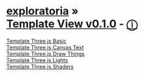 [exploratoria]( http://exploratoria.github.io/ ) &raquo;  
[Template View v0.1.0]( template-view-v-0-1-0.html ) - [&#x24D8;]( https://github.com/exploratoria/exploratoria.github.io/tree/master/sandbox )
===

[Template Three.js Basic]( #code-snippet-edit-view-r2.html#../template-threejs-basic-r1.html )  
[Template Three.js Canvas Text]( #code-snippet-edit-view-r2.html#../template-threejs-canvas-text-r1.html )  
[Template Three.js Draw Things]( #code-snippet-edit-view-r2.html#../template-threejs-draw-things-r1.html )  
[Template Three.js Lights]( #code-snippet-edit-view-r2.html#../template-threejs-lights-r1.html )  
[Template Three.js Shaders]( #code-snippet-edit-view-r2.html#../template-threejs-shaders-r1.html ) 
